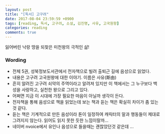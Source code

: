 ```yaml
---
layout: post
title: "[독서] 고구려"
date: 2017-08-04 23:59:59 +0900
tags: [reading, 독서, 고구려, 소설, 김진명, 사유, 고국원왕]
categories: reading
comments: true
---
```

잃어버린 낙랑 땅을 되찾은 미천왕의 극적인 삶!

### Wording
* 전체 5권, 성북정보도서관에서 전자책으로 빌려 출퇴근 길에 음성으로 읽었다.
* 내용은 고구려 고국원왕에 대한 이야기. 이름은 사유(斯由)
* 흔히 알려진 고구려 쇠약의 주역이라고 알려져 있지만 이 책에서는 그 누구보다 백성을 사랑하고, 실천한 왕으로 그리고 있다. 
* 어쩌면 지금 이 시대에 가장 필요한 마음이 아닐까 생각이 든다.
* 전자책을 통해 음성으로 책을 읽었는데 보는 책과 듣는 책은 확실히 차이가 좀 있는 것 같다.
* 듣는 책은 기계적으로 만든 음성이라 톤이 일정하여 캐릭터의 말과 행동들이 제대로 그려지지 않는다. 읽어도 읽지 못한 듯한 느낌이랄까... 
* 네이버 nvoice에서 유인나 음성으로 들을때는 괜찮았던것 같은데 ...